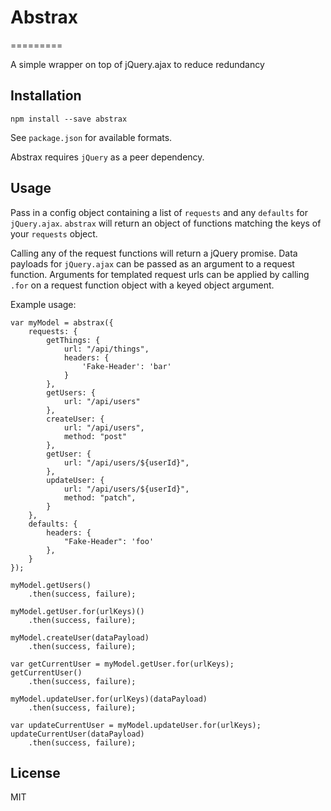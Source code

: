# Abstrax
=========

A simple wrapper on top of jQuery.ajax to reduce redundancy

## Installation

```
npm install --save abstrax
```

See `package.json` for available formats.

Abstrax requires `jQuery` as a peer dependency.

## Usage

Pass in a config object containing a list of `requests` and any `defaults` for
`jQuery.ajax`. `abstrax` will return an object of functions matching the keys
of your `requests` object.

Calling any of the request functions will return a jQuery promise. Data
payloads for `jQuery.ajax` can be passed as an argument to a request function.
Arguments for templated request urls can be applied by calling `.for` on a
request function object with a keyed object argument.

Example usage:

```
var myModel = abstrax({
    requests: {
        getThings: {
            url: "/api/things",
            headers: {
                'Fake-Header': 'bar'
            }
        },
        getUsers: {
            url: "/api/users"
        },
        createUser: {
            url: "/api/users",
            method: "post"
        },
        getUser: {
            url: "/api/users/${userId}",
        },
        updateUser: {
            url: "/api/users/${userId}",
            method: "patch",
        }
    },
    defaults: {
        headers: {
            "Fake-Header": 'foo'
        },
    }
});

myModel.getUsers()
    .then(success, failure);

myModel.getUser.for(urlKeys)()
    .then(success, failure);

myModel.createUser(dataPayload)
    .then(success, failure);

var getCurrentUser = myModel.getUser.for(urlKeys);
getCurrentUser()
    .then(success, failure);

myModel.updateUser.for(urlKeys)(dataPayload)
    .then(success, failure);

var updateCurrentUser = myModel.updateUser.for(urlKeys);
updateCurrentUser(dataPayload)
    .then(success, failure);
```

## License

MIT
